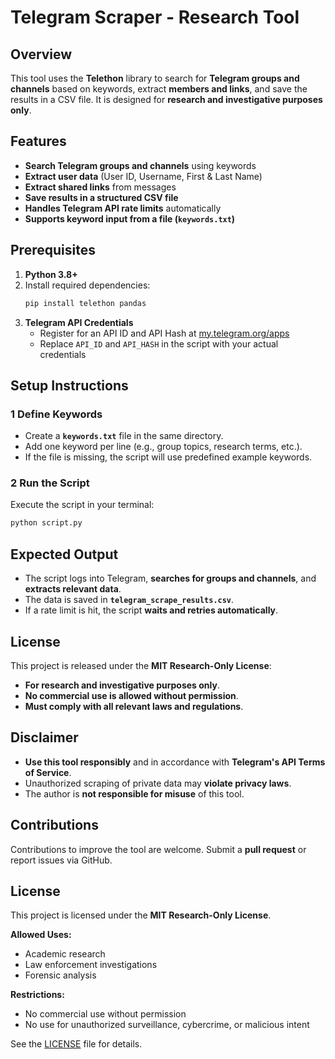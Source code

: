 # Telegram Scraper - Research Tool

## Overview
This tool uses the **Telethon** library to search for **Telegram groups and channels** based on keywords, extract **members and links**, and save the results in a CSV file. It is designed for **research and investigative purposes only**.

## Features
- **Search Telegram groups and channels** using keywords
- **Extract user data** (User ID, Username, First & Last Name)
- **Extract shared links** from messages
- **Save results in a structured CSV file**
- **Handles Telegram API rate limits** automatically
- **Supports keyword input from a file (`keywords.txt`)**

## Prerequisites
1. **Python 3.8+**
2. Install required dependencies:
   ```bash
   pip install telethon pandas
   ```
3. **Telegram API Credentials**
   - Register for an API ID and API Hash at [my.telegram.org/apps](https://my.telegram.org/apps)
   - Replace `API_ID` and `API_HASH` in the script with your actual credentials

## Setup Instructions
### 1️ Define Keywords
- Create a **`keywords.txt`** file in the same directory.
- Add one keyword per line (e.g., group topics, research terms, etc.).
- If the file is missing, the script will use predefined example keywords.

### 2️ Run the Script
Execute the script in your terminal:
```bash
python script.py
```

## Expected Output
- The script logs into Telegram, **searches for groups and channels**, and **extracts relevant data**.
- The data is saved in **`telegram_scrape_results.csv`**.
- If a rate limit is hit, the script **waits and retries automatically**.

## License
This project is released under the **MIT Research-Only License**:
- **For research and investigative purposes only**.
- **No commercial use is allowed without permission**.
- **Must comply with all relevant laws and regulations**.

## Disclaimer
- **Use this tool responsibly** and in accordance with **Telegram's API Terms of Service**.
- Unauthorized scraping of private data may **violate privacy laws**.
- The author is **not responsible for misuse** of this tool.

## Contributions
Contributions to improve the tool are welcome. Submit a **pull request** or report issues via GitHub.





## License
This project is licensed under the **MIT Research-Only License**.

**Allowed Uses:**
- Academic research
- Law enforcement investigations
- Forensic analysis

**Restrictions:**
- No commercial use without permission
- No use for unauthorized surveillance, cybercrime, or malicious intent

See the [LICENSE](LICENSE) file for details.
